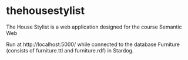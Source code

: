 # thehousestylist

The House Stylist is a web application designed for the course Semantic Web

Run at http://localhost:5000/ while connected to the database Furniture (consists of furniture.ttl and furniture.rdf) in Stardog.
